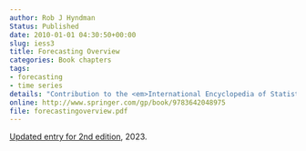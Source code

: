 ```yaml
---
author: Rob J Hyndman
Status: Published
date: 2010-01-01 04:30:50+00:00
slug: iess3
title: Forecasting Overview
categories: Book chapters
tags:
- forecasting
- time series
details: "Contribution to the <em>International Encyclopedia of Statistical Science</em>, ed. Miodrag Lovric, Springer. pp.536-539"
online: http://www.springer.com/gp/book/9783642048975
file: forecastingoverview.pdf
---
```


[Updated entry for 2nd edition](https://github.com/robjhyndman/IESS_entries/raw/main/Forecasting_Overview_Rob_Hyndman.pdf), 2023.
